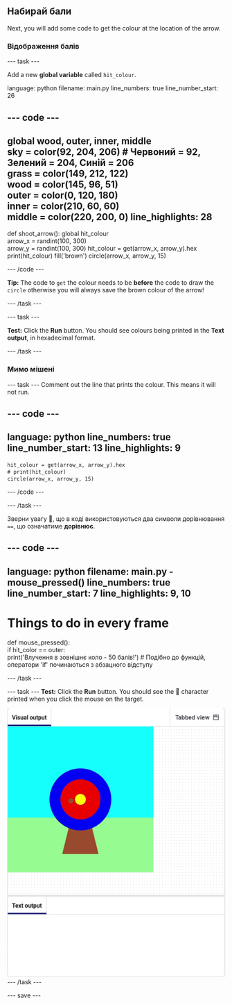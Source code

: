 ## Набирай бали

Next, you will add some code to get the colour at the location of the arrow.

### Відображення балів

--- task ---

Add a new **global variable** called `hit_colour`.

language: python filename: main.py line_numbers: true line_number_start: 26


--- code ---
---
global wood, outer, inner, middle    
sky = color(92, 204, 206) # Червоний = 92, Зелений = 204, Синій = 206    
grass = color(149, 212, 122)    
wood = color(145, 96, 51)    
outer = color(0, 120, 180)    
inner = color(210, 60, 60)   
middle = color(220, 200, 0)
line_highlights: 28
---
def shoot_arrow(): global hit_colour  
arrow_x = randint(100, 300)  
arrow_y = randint(100, 300) hit_colour = get(arrow_x, arrow_y).hex print(hit_colour) fill('brown') circle(arrow_x, arrow_y, 15)

--- /code ---

**Tip:** The code to `get` the colour needs to be **before** the code to draw the `circle` otherwise you will always save the brown colour of the arrow!

--- /task ---

--- task ---

**Test:** Click the **Run** button. You should see colours being printed in the **Text output**, in hexadecimal format.

--- /task ---

### Мимо мішені

--- task --- Comment out the line that prints the colour. This means it will not run.

--- code ---
---
language: python line_numbers: true line_number_start: 13
line_highlights: 9
---

    hit_colour = get(arrow_x, arrow_y).hex
    # print(hit_colour)
    circle(arrow_x, arrow_y, 15)
--- /code ---

--- /task ---

Зверни увагу 👀, що в коді використовуються два символи дорівнювання `==`, що означатиме **дорівнює**.

--- code ---
---
language: python filename: main.py - mouse_pressed() line_numbers: true line_number_start: 7
line_highlights: 9, 10
---
# Things to do in every frame
def mouse_pressed():     
if hit_color == outer:      
print('Влучення в зовнішнє коло - 50 балів!') # Подібно до функцій, оператори 'if' починаються з абзацного відступу

--- /task ---

--- task --- **Test:** Click the **Run** button. You should see the 🎯 character printed when you click the mouse on the target.

![target emoji printed when mouse clicked](images/target_printed.gif) --- /task ---


--- save ---